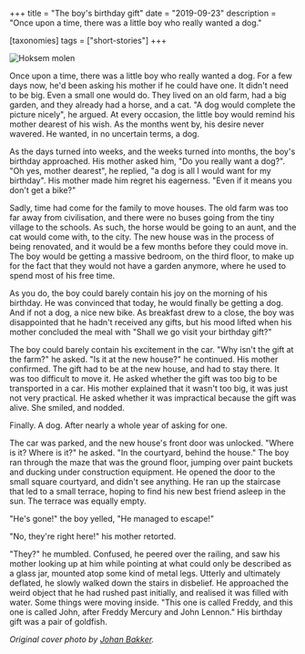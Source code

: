 +++
title = "The boy's birthday gift"
date = "2019-09-23"
description = "Once upon a time, there was a little boy who really wanted a dog."

[taxonomies]
tags = ["short-stories"]
+++

![Hoksem molen](hoksem-molen.jpg)

Once upon a time, there was a little boy who really wanted a dog. For a few days now, he'd been
asking his mother if he could have one. It didn't need to be big. Even a small one would do. They
lived on an old farm, had a big garden, and they already had a horse, and a cat. "A dog would
complete the picture nicely", he argued. At every occasion, the little boy would remind his mother
dearest of his wish. As the months went by, his desire never wavered. He wanted, in no uncertain
terms, a dog.

As the days turned into weeks, and the weeks turned into months, the boy's birthday approached. His
mother asked him, "Do you really want a dog?". "Oh yes, mother dearest", he replied, "a dog is all I
would want for my birthday". His mother made him regret his eagerness. "Even if it means you don't
get a bike?"

Sadly, time had come for the family to move houses. The old farm was too far away from civilisation,
and there were no buses going from the tiny village to the schools. As such, the horse would be
going to an aunt, and the cat would come with, to the city. The new house was in the process of
being renovated, and it would be a few months before they could move in. The boy would be getting a
massive bedroom, on the third floor, to make up for the fact that they would not have a garden
anymore, where he used to spend most of his free time.

As you do, the boy could barely contain his joy on the morning of his birthday. He was convinced
that today, he would finally be getting a dog. And if not a dog, a nice new bike. As breakfast drew
to a close, the boy was disappointed that he hadn't received any gifts, but his mood lifted when his
mother concluded the meal with "Shall we go visit your birthday gift?"

The boy could barely contain his excitement in the car. "Why isn't the gift at the farm?" he asked.
"Is it at the new house?" he continued. His mother confirmed. The gift had to be at the new house,
and had to stay there. It was too difficult to move it. He asked whether the gift was too big to be
transported in a car. His mother explained that it wasn't too big, it was just not very practical.
He asked whether it was impractical because the gift was alive. She smiled, and nodded.

Finally. A dog. After nearly a whole year of asking for one.

The car was parked, and the new house's front door was unlocked. "Where is it? Where is it?" he
asked. "In the courtyard, behind the house." The boy ran through the maze that was the ground floor,
jumping over paint buckets and ducking under construction equipment. He opened the door to the small
square courtyard, and didn't see anything. He ran up the staircase that led to a small terrace,
hoping to find his new best friend asleep in the sun. The terrace was equally empty.

"He's gone!" the boy yelled, "He managed to escape!"

"No, they're right here!" his mother retorted.

"They?" he mumbled. Confused, he peered over the railing, and saw his mother looking up at him while
pointing at what could only be described as a glass jar, mounted atop some kind of metal legs.
Utterly and ultimately deflated, he slowly walked down the stairs in disbelief. He approached the
weird object that he had rushed past initially, and realised it was filled with water. Some things
were moving inside. "This one is called Freddy, and this one is called John, after Freddy Mercury
and John Lennon." His birthday gift was a pair of goldfish.

*Original cover photo by [Johan Bakker](https://www.flickr.com/photos/johanbakker/16366365080/).*
